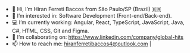 - 👋 Hi, I’m Hiran Ferreti Baccos from São Paulo/SP (Brazil) 🇧🇷
- 👀 I’m interested in: Software Development (Front-end/Back-end).
- 💻 I’m currently working: Angular, React, TypeScript, JavaScript, Java, C#, HTML, CSS, Git and Figma.
- 🏢 I’m collaborating on: https://www.linkedin.com/company/global-hits
- 📫 How to reach me: hiranferretibaccos4@outlook.com | 

